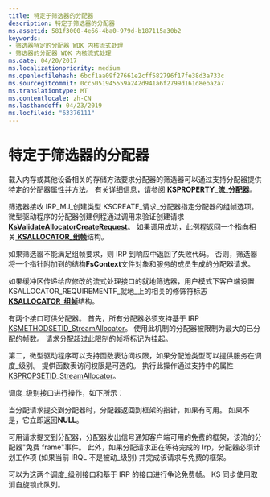 ```yaml
---
title: 特定于筛选器的分配器
description: 特定于筛选器的分配器
ms.assetid: 581f3000-4e66-4ba0-979d-b187115a30b2
keywords:
- 筛选器特定的分配器 WDK 内核流式处理
- 筛选器的分配器 WDK 内核流式处理
ms.date: 04/20/2017
ms.localizationpriority: medium
ms.openlocfilehash: 6bcf1aa09f27661e2cff582796f17fe38d3a733c
ms.sourcegitcommit: 0cc5051945559a242d941a6f2799d161d8eba2a7
ms.translationtype: MT
ms.contentlocale: zh-CN
ms.lasthandoff: 04/23/2019
ms.locfileid: "63376111"
---
```

# <a name="filter-specific-allocators"></a>特定于筛选器的分配器





载入内存或其他设备相关的存储方法要求分配器的筛选器可以通过支持分配器提供特定的分配器[属性](https://msdn.microsoft.com/library/windows/hardware/ff566592)并[方法](https://msdn.microsoft.com/library/windows/hardware/ff563406)。 有关详细信息，请参阅[ **KSPROPERTY\_流\_分配器**](https://msdn.microsoft.com/library/windows/hardware/ff565684)。

筛选器接收 IRP\_MJ\_创建类型 KSCREATE\_请求\_分配器指定分配器的组帧选项。 微型驱动程序的分配器创建例程通过调用来验证创建请求[ **KsValidateAllocatorCreateRequest**](https://msdn.microsoft.com/library/windows/hardware/ff567219)。 如果调用成功，此例程返回一个指向相关[ **KSALLOCATOR\_组帧**](https://msdn.microsoft.com/library/windows/hardware/ff560979)结构。

如果筛选器不能满足组帧要求，则 IRP 到响应中返回了失败代码。 否则，筛选器将一个指针附加到的结构**FsContext**文件对象和服务的成员生成的分配器请求。

如果缓冲区传递给应修改的流式处理接口的就地筛选器，用户模式下客户端设置 KSALLOCATOR\_REQUIREMENTF\_就地\_上的相关的修饰符标志[ **KSALLOCATOR\_组帧**](https://msdn.microsoft.com/library/windows/hardware/ff560979)结构。

有两个接口可供分配器。 首先，所有分配器必须支持基于 IRP [KSMETHODSETID\_StreamAllocator](https://msdn.microsoft.com/library/windows/hardware/ff563406)。 使用此机制的分配器被限制为最大的已分配的帧数。 请求分配超过此限制的帧将标记为挂起。

第二，微型驱动程序可以支持函数表访问权限，如果分配池类型可以提供服务在调度\_级别。 提供函数表访问权限是可选的。 执行此操作通过支持中的属性[KSPROPSETID\_StreamAllocator](https://msdn.microsoft.com/library/windows/hardware/ff566592)。

调度\_级别接口进行操作，如下所示：

当分配请求提交到分配器时，分配器返回到框架的指针，如果有可用。 如果不是，它立即返回**NULL**。

可用请求提交到分配器，分配器发出信号通知客户端可用的免费的框架，该流的分配器"免费 frame"事件。 此外，如果分配请求正在等待完成的 Irp，分配器必须计划工作项 (如果当前 IRQL 不是被动\_级别) 并完成该请求与免费的框架。

可以为这两个调度\_级别接口和基于 IRP 的接口进行争论免费帧。 KS 同步使用取消自旋锁此队列。

 

 





